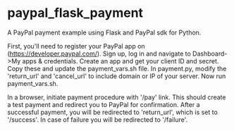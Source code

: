 # paypal_flask_payment

A PayPal payment example using Flask and PayPal sdk for Python.

First, you'll need to register your PayPal app on (https://developer.paypal.com/). Sign up, log in and navigate to Dashboard->My apps & credentials. Create an app and get your client ID and secret. Copy these and update the payment_vars.sh file.
In payment.py, modify the 'return_url' and 'cancel_url' to include domain or IP of your server. Now run payment_vars.sh.

In a browser, initiate payment procedure with '/pay' link. This should create a test payment and redirect you to PayPal for confirmation. After a successful payment, you will be redirected to 'return_url', which is set to '/success'. In case of failure you will be redirected to '/failure'.
